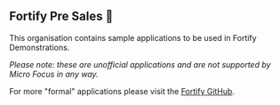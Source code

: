 ## Fortify Pre Sales 👋

This organisation contains sample applications to be used in Fortify Demonstrations. 

_Please note: these are unofficial applications and are not supported by Micro Focus in any way._

For more "formal" applications please visit the [Fortify GitHub](https://github.com/fortify).
